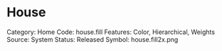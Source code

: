 # House

Category: Home
Code: house.fill
Features: Color, Hierarchical, Weights
Source: System
Status: Released
Symbol: house.fill2x.png